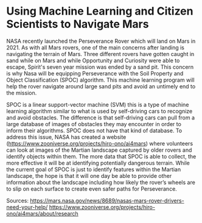 # Using Machine Learning and Citizen Scientists to Navigate Mars


NASA recently launched the Perseverance Rover which will land on Mars in 2021. As with all Mars rovers, one of the main concerns after landing is navigating the terrain of Mars. Three different rovers have gotten caught in sand while on Mars and while Opportunity and Curiosity were able to escape, Spirit's seven year mission was ended by a sand pit. This concern is why Nasa will be equipping Perseverance with the Soil Property and Object Classification (SPOC) algorithm. This machine learning program will help the rover navigate around large sand pits and avoid an untimely end to the mission.

SPOC is a linear support-vector machine (SVM) this is a type of machine learning algorithm similar to what is used by self-driving cars to recognize and avoid obstacles. The difference is that self-driving cars can pull from a large database of images of obstacles they may encounter in order to inform their algorithms. SPOC does not have that kind of database. To address this issue, NASA has created a website (<https://www.zooniverse.org/projects/hiro-ono/ai4mars>) where volunteers can look at images of the Martian landscape captured by older rovers and identify objects within them. The more data that SPOC is able to collect, the more effective it will be at identifying potentially dangerous terrain. While the current goal of SPOC is just to identify features within the Martian landscape, the hope is that it will one day be able to provide other information about the landscape including how likely the rover’s wheels are to slip on each surface to create even safer paths for Perseverance. 

Sources:
<https://mars.nasa.gov/news/8689/nasas-mars-rover-drivers-need-your-help/>
<https://www.zooniverse.org/projects/hiro-ono/ai4mars/about/research>
 

